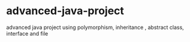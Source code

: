# advanced-java-project
advanced java project using polymorphism, inheritance , abstract class, interface and file
